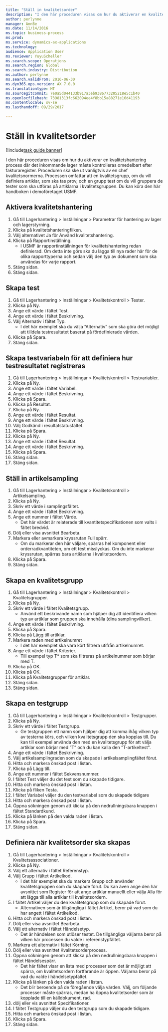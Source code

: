 ```yaml
---
title: "Ställ in kvalitetsorder"
description: "I den här proceduren visas om hur du aktiverar en kvalitetshantering process där det inkommande lager måste kontrolleras omedelbart efter fakturaregister."
author: perlynne
manager: AnnBe
ms.date: 11/14/2016
ms.topic: business-process
ms.prod: 
ms.service: dynamics-ax-applications
ms.technology: 
audience: Application User
ms.reviewer: YuyuScheller
ms.search.scope: Operations
ms.search.region: Global
ms.search.industry: Distribution
ms.author: perlynne
ms.search.validFrom: 2016-06-30
ms.dyn365.ops.version: AX 7.0.0
ms.translationtype: HT
ms.sourcegitcommit: 7e0a5d044133b917a3eb9386773205218e5c1b40
ms.openlocfilehash: 73981313fc662094ee4f8bb15a88271e16d41193
ms.contentlocale: sv-se
ms.lasthandoff: 09/29/2017

---
```

# <a name="set-up-quality-orders"></a>Ställ in kvalitetsorder

[!include[task guide banner](../../includes/task-guide-banner.md)]

I den här proceduren visas om hur du aktiverar en kvalitetshantering process där det inkommande lager måste kontrolleras omedelbart efter fakturaregister. Proceduren ska ske ut vanligtvis av en chef kvalitetsnormerna. Processen omfattar att en kvalitetsgrupp, om du vill definiera artiklar, som ska tas prov, och en grupp test om du vill gruppera de tester som ska utföras på artiklarna i kvalitetsgruppen. Du kan köra den här handboken i demoföretaget USMF.


## <a name="enable-quality-management"></a>Aktivera kvalitetshantering
1. Gå till Lagerhantering > Inställningar > Parametrar för hantering av lager och lagerstyrning.
2. Klicka på kvalitetshanteringfliken.
3. Välj alternativet Ja för Använd kvalitetshantering.
4. Klicka på Rapportinställning.
    * I USMF är rapportinställningen för kvalitetshantering redan definierad. Om detta inte görs ska du lägga till nya rader här för de olika rapporttyperna och sedan välj den typ av dokument som ska användas för varje rapport.  
5. Stäng sidan.
6. Stäng sidan.

## <a name="create-a-test"></a>Skapa test
1. Gå till Lagerhantering > Inställningar > Kvalitetskontroll > Tester.
2. Klicka på Ny.
3. Ange ett värde i fältet Test.
4. Ange ett värde i fältet Beskrivning.
5. Välj Alternativ i fältet Typ.
    * I det här exemplet ska du välja ”Alternativ” som ska göra det möjligt att tilldela testresultatet baserat på fördefinierade värden.  
6. Klicka på Spara.
7. Stäng sidan.

## <a name="create-test-variables-to-define-the-way-test-results-are-recorded"></a>Skapa testvariabeln för att definiera hur testresultatet registreras
1. Gå till Lagerhantering > Inställningar > Kvalitetskontroll > Testvariabler.
2. Klicka på Ny.
3. Ange ett värde i fältet Variabel.
4. Ange ett värde i fältet Beskrivning.
5. Klicka på Spara.
6. Klicka på Resultat.
7. Klicka på Ny.
8. Ange ett värde i fältet Resultat.
9. Ange ett värde i fältet Beskrivning.
10. Välj Godkänd i resultatstatusfältet.
11. Klicka på Spara.
12. Klicka på Ny.
13. Ange ett värde i fältet Resultat.
14. Ange ett värde i fältet Beskrivning.
15. Klicka på Spara.
16. Stäng sidan.
17. Stäng sidan.

## <a name="set-up-item-sampling"></a>Ställ in artikelsampling
1. Gå till Lagerhantering > Inställningar > Kvalitetskontroll > Artikelsampling.
2. Klicka på Ny.
3. Skriv ett värde i samplingsfältet.
4. Ange ett värde i fältet Beskrivning.
5. Ange ett nummer i fältet Värde.
    * Det här värdet är relaterade till kvantitetspecifikationen som valts i fältet bredvid.  
6. Dölj eller visa avsnittet Bearbeta.
7. Markera eller avmarkera kryssrutan Full spärr.
    * Om du markerar den här väljare, spärras hel komponent eller orderradkvantiteten, om ett test misslyckas. Om du inte markerar kryssrutan, spärras bara artiklarna i kvalitetsordern.  
8. Klicka på Spara.
9. Stäng sidan.

## <a name="create-a-quality-group"></a>Skapa en kvalitetsgrupp
1. Gå till Lagerhantering > Inställningar > Kvalitetskontroll > Kvalitetsgrupper.
2. Klicka på Ny.
3. Skriv ett värde i fältet Kvalitetsgrupp.
    * Använd ett beskrivande namn som hjälper dig att identifiera vilken typ av artiklar som gruppen ska innehålla (dina samplingvillkor).  
4. Ange ett värde i fältet Beskrivning.
5. Klicka på Spara.
6. Klicka på Lägg till artiklar.
7. Markera raden med artikelnumret
    * I det här exemplet ska vara kört filtrera utifrån artikelnumret.  
8. Ange ett värde i fältet Kriterier.
    * Till exempel typ T* som ska filtreras på artikelnummer som börjar med T.  
9. Klicka på OK.
10. Klicka på OK.
11. Klicka på Kvalitetsgrupper för artiklar.
12. Stäng sidan.
13. Stäng sidan.

## <a name="create-a-test-group"></a>Skapa en testgrupp
1. Gå till Lagerhantering > Inställningar > Kvalitetskontroll > Testgrupper.
2. Klicka på Ny.
3. Skriv ett värde i fältet Testgrupp.
    * Ge testgruppen ett namn som hjälper dig att komma ihåg vilken typ av testerna körs, och vilken kvalitetsgrupp den ska kopplas till. Du kan till exempel använda den med en kvalitetsgrupp för att välja artiklar som börjar med ”T” och du kan kalla den ”T-artikeltest".  
4. Ange ett värde i fältet Beskrivning.
5. Välj artikelsamplingraden som du skapade i artikelsamplingfältet förut.
6. Hitta och markera önskad post i listan.
7. Klicka på Lägg till.
8. Ange ett nummer i fältet Sekvensnummer.
9. I fältet Test väljer du det test som du skapade tidigare.
10. Hitta och markera önskad post i listan.
11. Klicka på fliken Testa.
12. I fältet Variabel väljer du den testvariabel som du skapade tidigare
13. Hitta och markera önskad post i listan.
14. Öppna sökningen genom att klicka på den nedrullningsbara knappen i fältet Standardkund.
15. Klicka på länken på den valda raden i listan.
16. Klicka på Spara.
17. Stäng sidan.

## <a name="define-when-quality-orders-will-be-created"></a>Definiera när kvalitetsorder ska skapas
1. Gå till Lagerhantering > Inställningar > Kvalitetskontroll > Kvalitetsassociationer.
2. Klicka på Ny.
3. Välj ett alternativ i fältet Referenstyp.
4. Välj Grupp i fältet Artikelkod.
    * I det här exemplet ska du markera Grupp och använder kvalitetsgruppen som du skapade förut. Du kan även ange den här avsnittet som Register för att ange artiklar manuellt eller välja Alla för att lägga till alla artiklar till kvalitetsordern.  
5. I fältet Artikel väljer du den kvalitetsgrupp som du skapade förut.
    * Alternativen som är tillgängliga i fältet Artikel, beror på vad som du har angett i fältet Artikelkod.  
6. Hitta och markera önskad post i listan.
7. Dölj eller visa avsnittet Bearbeta.
8. Välj ett alternativ i fältet Händelsetyp.
    * Det är händelsen som utlöser testet. De tillgängliga väljarna beror på vilken här processen du valde i referenstypfältet.  
9. Markera ett alternativ i fältet Körning.
10. Dölj eller visa avsnittet Kvalitetsorderprocess.
11. Öppna sökningen genom att klicka på den nedrullningsbara knappen i fältet Händelsespärr.
    * Det här fältet visar en lista med processer som det är möjligt att spärra, om kvalitetsordern fortfarande är öppen. Väljarna beror på vad du valde i händelsetypfältet.  
12. Klicka på länken på den valda raden i listan.
    * Det blir beroende på de föregående välja värden. Välj, om följande processer måste spärras, medan ha öppna kvalitetsorder som är kopplade till en källdokument, rad.  
13. dölj eller vis avsnittet Specifikationer.
14. I fältet Testgrupp väljer du den testgrupp som du skapade tidigare.
15. Hitta och markera önskad post i listan.
16. Klicka på Spara.
17. Stäng sidan.

